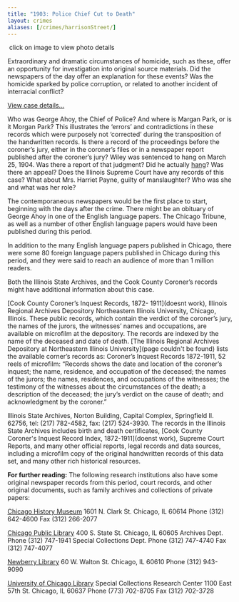 ```yaml
---
title: "1903: Police Chief Cut to Death"
layout: crimes
aliases: [/crimes/harrisonStreet/]
---
```


![]()
click on image to view photo details

Extraordinary and dramatic circumstances of homicide, such as these, offer an opportunity for investigation into original source materials. Did the newspapers of the day offer an explanation for these events? Was the homicide sparked by police corruption, or related to another incident of interracial conflict?

[View case details...](/database/39/)

Who was George Ahoy, the Chief of Police? And where is Margan Park, or is it Morgan Park? This illustrates the ‘errors’ and contradictions in these records which were purposely not ‘corrected’ during the transposition of the handwritten records. Is there a record of the proceedings before the coroner’s jury, either in the coroner’s files or in a newspaper report published after the coroner’s jury? Wiley was sentenced to hang on March 25, 1904. Was there a report of that judgment? Did he actually [hang](/legal/capital/)? Was there an appeal? Does the Illinois Supreme Court have any records of this case? What about Mrs. Harriet Payne, guilty of manslaughter? Who was she and what was her role?

The contemporaneous newspapers would be the first place to start, beginning with the days after the crime. There might be an obituary of George Ahoy in one of the English language papers. The Chicago Tribune, as well as a number of other English language papers would have been published during this period.

In addition to the many English language papers published in Chicago, there were some 80 foreign language papers published in Chicago during this period, and they were said to reach an audience of more than 1 million readers.

Both the Illinois State Archives, and the Cook County Coroner’s records might have additional information about this case.

[Cook County Coroner’s Inquest Records, 1872- 1911](doesnt work), Illinois Regional Archives Depository Northeastern Illinois University, Chicago, Illinois.  These public records, which contain the verdict of the coroner’s jury, the names of the jurors, the witnesses’ names and occupations, are available on microfilm at the depository.  The records are indexed by the name of the deceased and date of death. [The Illinois Regional Archives Depository at Northeastern Illinois University](page couldn't be found) lists the available corner’s records as: Coroner’s Inquest Records 1872-1911, 52 reels of microfilm: “Records shows the date and location of the coroner’s inquest; the name, residence, and occupation of the deceased; the names of the jurors; the names, residences, and occupations of the witnesses; the testimony of the witnesses about the circumstances of the death; a description of the deceased; the jury’s verdict on the cause of death; and acknowledgment by the coroner.”

Illinois State Archives, Norton Building, Capital Complex, Springfield Il. 62756, tel: (217) 782-4582, fax: (217) 524-3930. The records in the Illinois State Archives includes birth and death certificates, [Cook County Coroner's Inquest Record Index, 1872-1911](doenst work), Supreme Court Reports, and many other official reports, legal records and data sources, including a microfilm copy of the original handwritten records of this data set, and many other rich historical resources.

**For further reading:**
The following research institutions also have some original newspaper records from this period, court records, and other original documents, such as family archives and collections of private papers:

   [Chicago History Museum](https://www.chicagohistory.org/)
   1601 N. Clark St.
   Chicago, IL 60614
   Phone (312) 642-4600
   Fax (312) 266-2077

   [Chicago Public Library](https://www.chipublib.org/)
   400 S. State St.
   Chicago, IL 60605
   Archives Dept. Phone (312) 747-1941
   Special Collections Dept. Phone (312) 747-4740
   Fax (312) 747-4077

   [Newberry Library](https://www.newberry.org/)
   60 W. Walton St.
   Chicago, IL 60610
   Phone (312) 943-9090

   [University of Chicago Library](https://www.lib.uchicago.edu/)
   Special Collections Research Center
   1100 East 57th St.
   Chicago, IL 60637
   Phone (773) 702-8705
   Fax (312) 702-3728
